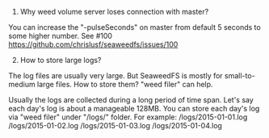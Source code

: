 1. Why weed volume server loses connection with master?
  
You can increase the "-pulseSeconds" on master from default 5 seconds to some higher number.
See #100 https://github.com/chrislusf/seaweedfs/issues/100

2. How to store large logs?
  
The log files are usually very large. But SeaweedFS is mostly for small-to-medium large files. How to store them? "weed filer" can help. 

Usually the logs are collected during a long period of time span. Let's say each day's log is about a manageable 128MB. You can store each day's log via "weed filer" under "/logs/" folder. For example:
 /logs/2015-01-01.log
 /logs/2015-01-02.log
 /logs/2015-01-03.log
 /logs/2015-01-04.log
